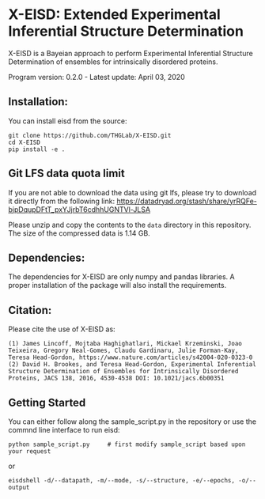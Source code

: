 # X-EISD: Extended Experimental Inferential Structure Determination
X-EISD is a Bayeian approach to perform Experimental Inferential Structure Determination of ensembles for intrinsically disordered proteins.

Program version: 0.2.0  -  Latest update: April 03, 2020


## Installation:
You can install eisd from the source:

    git clone https://github.com/THGLab/X-EISD.git
    cd X-EISD
    pip install -e .

## Git LFS data quota limit
If you are not able to download the data using git lfs, please try to download it directly from the following link: 
https://datadryad.org/stash/share/yrRQFe-bjpDqupDFtT_pxYJjrbT6cdhhUGNTVl-JLSA

Please unzip and copy the contents to the `data` directory in this repository. The size of the compressed data is 1.14 GB. 

## Dependencies:
The dependencies for X-EISD are only numpy and pandas libraries. A proper installation of the package will also install
the requirements.

## Citation:
Please cite the use of X-EISD as:


    (1) James Lincoff, Mojtaba Haghighatlari, Mickael Krzeminski, Joao Teixeira, Gregory Neal-Gomes, Claudu Gardinaru, Julie Forman-Kay, Teresa Head-Gordon, https://www.nature.com/articles/s42004-020-0323-0
    (2) David H. Brookes, and Teresa Head-Gordon, Experimental Inferential Structure Determination of Ensembles for Intrinsically Disordered Proteins, JACS 138, 2016, 4530-4538 DOI: 10.1021/jacs.6b00351

## Getting Started 
You can either follow along the sample_script.py in the repository or use the commnd line interface to run eisd: 

    python sample_script.py     # first modify sample_script based upon your request 
      
or

    eisdshell -d/--datapath, -m/--mode, -s/--structure, -e/--epochs, -o/--output




